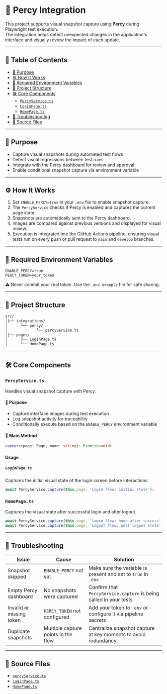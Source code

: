 # 📸 Percy Integration

This project supports visual snapshot capture using **Percy** during Playwright test execution.  
The integration helps detect unexpected changes in the application's interface and visually review the impact of each update.

---

## 📘 Table of Contents

- [🎯 Purpose](#-purpose)
- [⚙️ How It Works](#️-how-it-works)
- [🔐 Required Environment Variables](#-required-environment-variables)
- [📂 Project Structure](#-project-structure)
- [🛠️ Core Components](#-core-components)
  - [`PercyService.ts`](#percyservicets)
  - [`LoginPage.ts`](#loginpagets)
  - [`HomePage.ts`](#homepagets)
- [🧯 Troubleshooting](#-troubleshooting)
- [📄 Source Files](#-source-files)

---

## 🎯 Purpose

- Capture visual snapshots during automated test flows  
- Detect visual regressions between test runs  
- Integrate with the Percy dashboard for review and approval  
- Enable conditional snapshot capture via environment variable  

---

## ⚙️ How It Works

1. Set `ENABLE_PERCY=true` in your `.env` file to enable snapshot capture.  
2. The `PercyService` checks if Percy is enabled and captures the current page state.  
3. Snapshots are automatically sent to the Percy dashboard.  
4. Images are compared against previous versions and displayed for visual review.  
5. Execution is integrated into the GitHub Actions pipeline, ensuring visual tests run on every push or pull request to `main` and `develop` branches.

---

## 🔐 Required Environment Variables

```env
ENABLE_PERCY=true
PERCY_TOKEN=your_token
```
⚠️ Never commit your real token. Use the `.env.example` file for safe sharing.

--- 

## 📂 Project Structure

```bash
src/
│├── integrations/
│      └── percy/
│             └── percyService.ts
│├── pages/
│      ├── LoginPage.ts
│      └── HomePage.ts
```

---

## 🛠️ Core Components

### `PercyService.ts`

Handles visual snapshot capture with Percy.

#### 🎯 Purpose
- Capture interface images during test execution  
- Log snapshot activity for traceability  
- Conditionally execute based on the `ENABLE_PERCY` environment variable  

#### 🔑 Main Method
```ts
capture(page: Page, name: string): Promise<void>
```

#### Usage

##### `LoginPage.ts`
Captures the initial visual state of the login screen before interactions.

```ts
await PercyService.capture(this.page, 'Login flow: initial state');
```

### `HomePage.ts`

Captures the visual state after successful login and after logout.

```ts
await PercyService.capture(this.page, 'Login flow: home after success');
await PercyService.capture(this.page, 'Logout flow: post logout state');
```

---

## 🧯 Troubleshooting

| Issue                   | Cause                                  | Solution                                                                 |
|-------------------------|----------------------------------------|--------------------------------------------------------------------------|
| Snapshot skipped        | `ENABLE_PERCY` not set                 | Make sure the variable is present and set to `true` in `.env`            |
| Empty Percy dashboard   | No snapshots were captured             | Confirm that `PercyService.capture` is being called in your tests        |
| Invalid or missing token| `PERCY_TOKEN` not configured           | Add your token to `.env` or configure it via pipeline secrets            |
| Duplicate snapshots     | Multiple capture points in the flow    | Centralize snapshot capture at key moments to avoid redundancy           |

---

## 📄 Source Files

- [`percyService.ts`](../../src/integrations/percy/percyService.ts)  
- [`LoginPage.ts`](../../src/pages/LoginPage.ts)  
- [`HomePage.ts`](../../src/pages/HomePage.ts)